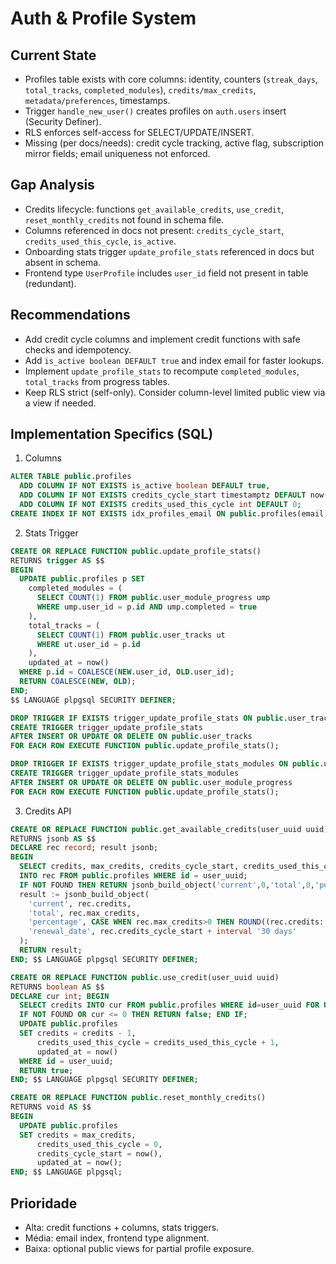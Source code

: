 # Auth & Profile System

## Current State
- Profiles table exists with core columns: identity, counters (`streak_days`, `total_tracks`, `completed_modules`), `credits/max_credits`, `metadata/preferences`, timestamps.
- Trigger `handle_new_user()` creates profiles on `auth.users` insert (Security Definer).
- RLS enforces self-access for SELECT/UPDATE/INSERT.
- Missing (per docs/needs): credit cycle tracking, active flag, subscription mirror fields; email uniqueness not enforced.

## Gap Analysis
- Credits lifecycle: functions `get_available_credits`, `use_credit`, `reset_monthly_credits` not found in schema file.
- Columns referenced in docs not present: `credits_cycle_start`, `credits_used_this_cycle`, `is_active`.
- Onboarding stats trigger `update_profile_stats` referenced in docs but absent in schema.
- Frontend type `UserProfile` includes `user_id` field not present in table (redundant).

## Recommendations
- Add credit cycle columns and implement credit functions with safe checks and idempotency.
- Add `is_active boolean DEFAULT true` and index email for faster lookups.
- Implement `update_profile_stats` to recompute `completed_modules`, `total_tracks` from progress tables.
- Keep RLS strict (self-only). Consider column-level limited public view via a view if needed.

## Implementation Specifics (SQL)
1) Columns
```sql
ALTER TABLE public.profiles
  ADD COLUMN IF NOT EXISTS is_active boolean DEFAULT true,
  ADD COLUMN IF NOT EXISTS credits_cycle_start timestamptz DEFAULT now(),
  ADD COLUMN IF NOT EXISTS credits_used_this_cycle int DEFAULT 0;
CREATE INDEX IF NOT EXISTS idx_profiles_email ON public.profiles(email);
```
2) Stats Trigger
```sql
CREATE OR REPLACE FUNCTION public.update_profile_stats()
RETURNS trigger AS $$
BEGIN
  UPDATE public.profiles p SET 
    completed_modules = (
      SELECT COUNT(1) FROM public.user_module_progress ump
      WHERE ump.user_id = p.id AND ump.completed = true
    ),
    total_tracks = (
      SELECT COUNT(1) FROM public.user_tracks ut
      WHERE ut.user_id = p.id
    ),
    updated_at = now()
  WHERE p.id = COALESCE(NEW.user_id, OLD.user_id);
  RETURN COALESCE(NEW, OLD);
END;
$$ LANGUAGE plpgsql SECURITY DEFINER;

DROP TRIGGER IF EXISTS trigger_update_profile_stats ON public.user_tracks;
CREATE TRIGGER trigger_update_profile_stats
AFTER INSERT OR UPDATE OR DELETE ON public.user_tracks
FOR EACH ROW EXECUTE FUNCTION public.update_profile_stats();

DROP TRIGGER IF EXISTS trigger_update_profile_stats_modules ON public.user_module_progress;
CREATE TRIGGER trigger_update_profile_stats_modules
AFTER INSERT OR UPDATE OR DELETE ON public.user_module_progress
FOR EACH ROW EXECUTE FUNCTION public.update_profile_stats();
```
3) Credits API
```sql
CREATE OR REPLACE FUNCTION public.get_available_credits(user_uuid uuid)
RETURNS jsonb AS $$
DECLARE rec record; result jsonb;
BEGIN
  SELECT credits, max_credits, credits_cycle_start, credits_used_this_cycle
  INTO rec FROM public.profiles WHERE id = user_uuid;
  IF NOT FOUND THEN RETURN jsonb_build_object('current',0,'total',0,'percentage',0,'renewal_date',null); END IF;
  result := jsonb_build_object(
    'current', rec.credits,
    'total', rec.max_credits,
    'percentage', CASE WHEN rec.max_credits>0 THEN ROUND((rec.credits::numeric/rec.max_credits)*100) ELSE 0 END,
    'renewal_date', rec.credits_cycle_start + interval '30 days'
  );
  RETURN result;
END; $$ LANGUAGE plpgsql SECURITY DEFINER;

CREATE OR REPLACE FUNCTION public.use_credit(user_uuid uuid)
RETURNS boolean AS $$
DECLARE cur int; BEGIN
  SELECT credits INTO cur FROM public.profiles WHERE id=user_uuid FOR UPDATE;
  IF NOT FOUND OR cur <= 0 THEN RETURN false; END IF;
  UPDATE public.profiles
  SET credits = credits - 1,
      credits_used_this_cycle = credits_used_this_cycle + 1,
      updated_at = now()
  WHERE id = user_uuid;
  RETURN true;
END; $$ LANGUAGE plpgsql SECURITY DEFINER;

CREATE OR REPLACE FUNCTION public.reset_monthly_credits()
RETURNS void AS $$
BEGIN
  UPDATE public.profiles
  SET credits = max_credits,
      credits_used_this_cycle = 0,
      credits_cycle_start = now(),
      updated_at = now();
END; $$ LANGUAGE plpgsql;
```

## Prioridade
- Alta: credit functions + columns, stats triggers.
- Média: email index, frontend type alignment.
- Baixa: optional public views for partial profile exposure.

